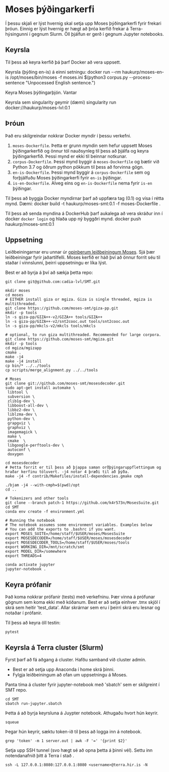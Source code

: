# Moses þýðingarkerfi
Í þessu skjali er lýst hvernig skal setja upp Moses þýðingarkerfi fyrir frekari þróun.
Einnig er lýst hvernig er hægt að þróa kerfið frekar á Terra-hýsingunni í gegnum Slurm.
Öll þjálfun er gerð í gegnum Jupyter notebooks.

## Keyrsla
Til þess að keyra kerfið þá þarf Docker að vera uppsett.

Keyrsla (þýðing en-is) á einni setningu:
    docker run --rm haukurp/moses-en-is /opt/moses/bin/moses -f moses.ini $(python3 corpus.py --process-sentence "Unpocessed English sentence.")

Keyra Moses þýðingarþjón.
    Vantar

Keyrsla sem singularity geymir (dæmi)
    singularity run docker://haukurp/moses-lvl:0.1
## Þróun
Það eru skilgreindar nokkrar Docker myndir í þessu verkefni.

1. `moses-Dockerfile`. Þetta er grunn myndin sem hefur uppsett Moses þýðingarkerfið og önnur tól nauðsynleg til þess að þjálfa og keyra þýðingarkerfið. Þessi mynd er ekki til beinnar notkunar.
1. `corpus-Dockerfile`. Þessi mynd byggir á `moses-Dockerfile` og bætir við Python 3.7 og öðrum python pökkum til þess að forvinna gögn.
1. `en-is-Dockerfile`. Þessi mynd byggir á `corpus-Dockerfile` sem og forþjálfuðu Moses þýðingarkerfi fyrir `en-is` þýðingar.
1. `is-en-Dockerfile`. Alveg eins og `en-is-Dockerfile` nema fyrir `is-en` þýðingar.

Til þess að byggja Docker myndirnar þarf að uppfæra tag (0.1) og vísa í rétta mynd.
Dæmi:
    docker build -t haukurp/moses-smt:0.1 -f moses-Dockerfile .

Til þess að senda myndina á DockerHub þarf aukalega að vera skráður inn í docker `docker login` og hlaða upp ný byggðri mynd.
    docker push haukurp/moses-smt:0.1

## Uppsetning
Leiðbeiningarnar eru unnar úr [opinberum leiðbeiningum Moses](http://www.statmt.org/moses/?n=Development.GetStarted). Sjá þær leiðbeiningar fyrir jaðartilfelli.
Moses kerfið er háð því að önnur forrit séu til staðar í vinnslunni, þeirri uppsetningu er líka lýst.

Best er að byrja á því að sækja þetta repo:

    git clone git@github.com:cadia-lvl/SMT.git 

    mkdir moses
    cd moses
    # EITHER install giza or mgiza. Giza is single threaded, mgiza is multithreaded.
    git clone https://github.com/moses-smt/giza-pp.git
    mkdir -p tools
    ln -s giza-pp/GIZA++-v2/GIZA++ tools/GIZA++
    ln -s giza-pp/GIZA++-v2/snt2cooc.out tools/snt2cooc.out
    ln -s giza-pp/mkcls-v2/mkcls tools/mkcls

    # optional, to run giza multithreaded. Recommended for large corpora.    
    git clone https://github.com/moses-smt/mgiza.git
    mkdir -p tools
    cd mgiza/mgizapp
    cmake .
    make -j4
    make -j4 install
    cp bin/* ../../tools
    cp scripts/merge_alignment.py ../../tools

    # Moses
    git clone git://github.com/moses-smt/mosesdecoder.git
    sudo apt-get install automake \
     libtool \ 
     subversion \ 
     zlib1g-dev \ 
     libboost-all-dev \ 
     libbz2-dev \ 
     liblzma-dev \ 
     python-dev \ 
     grapgviz \ 
     graphviz \ 
     imagemagick \ 
     make \ 
     cmake  \ 
     libgoogle-perftools-dev \
     autoconf \ 
     doxygen

    cd mosesdecoder
    # Þetta forrit er til þess að þjappa saman orðþýingaruppflettingum og hraðar kerfinu töluvert. -j4 notar 4 þræði til að þýða.
    make -j4 -f contrib/Makefiles/install-dependencies.gmake cmph

    ./bjam -j4 --with-cmph=$(pwd)/opt
    cd ..
    
    # Tokenizers and other tools
    git clone --branch patch-1 https://github.com/k4r573n/MosesSuite.git
    cd SMT
    conda env create -f environment.yml 

    # Running the notebook
    # The notebook assumes some environment variables. Examples below
    # You can add the exports to .bashrc if you want.
    export MOSES_SUITE=/home/staff/$USER/moses/MosesSuite
    export MOSESDECODER=/home/staff/$USER/moses/mosesdecoder
    export MOSESDECODER_TOOLS=/home/staff/$USER/moses/tools
    export WORKING_DIR=/mnt/scratch/smt
    export MODEL_DIR=/somewhere
    export THREADS=4

    conda activate jupyter
    jupyter-notebook .

## Keyra prófanir
Það koma nokkrar prófanir (tests) með verkefninu. Þær vinna á prófunar gögnum sem koma ekki með kóðanum. Best er að setja einhver .tmx skjöl í skrá sem heitir 'test_data'. Allar skrárnar sem eru í þeirri skrá eru lesnar og notaðar í prófanir.

Til þess að keyra öll testin:

    pytest

## Keyrsla á Terra cluster (Slurm)
Fyrst þarf að fá aðgang á cluster. Hafðu samband við cluster admin.

- Best er að setja upp Anaconda í home skrá þinni.
- Fylgja leiðbeiningum að ofan um uppsetningu á Moses.

Panta tíma á cluster fyrir jupyter-notebook með 'sbatch' sem er skilgreint í SMT repo.
    
    cd SMT
    sbatch run-jupyter.sbatch

Þetta á að byrja keyrsluna á Juypter notebook. Athugaðu hvort hún keyrir.

    squeue

Þegar hún keyrir, sæktu token-ið til þess að logga inn á notebook.

    grep 'token' -m 1 server.out | awk -F '=' '{print $2}' 

Setja upp SSH tunnel (svo hægt sé að opna þetta á þinni vél). Settu inn notendanafnið þitt á Terra í stað <username>.

    ssh -L 127.0.0.1:8080:127.0.0.1:8080 <username>@terra.hir.is -N
    
